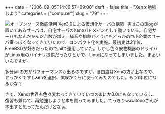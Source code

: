 +++
date = "2006-09-05T14:06:57+09:00"
draft = false
title = "Xenを勉強しよう"
categories = ["computer"]
slug = "79"
+++

<a title="View product details at Amazon" href="http://www.amazon.co.jp/gp/redirect.html%3FASIN=4798014117%26tag=kerurudigit-22%26lcode=xm2%26cID=2025%26ccmID=165953%26location=/o/ASIN/4798014117%253FSubscriptionId=0W2M95T4BBVMQ3F671G2"><img alt="オープンソース徹底活用 Xen3.0による仮想化サーバの構築" style="margin: 0pt 10px 0pt 0pt; float: left" src="http://images.amazon.com/images/P/4798014117.01._SCMZZZZZZZ_.jpg" /></a>

実はこのBlogが置いてあるサーバは、自宅サーバのXenの1ドメインとして動いている。自宅サーバもなんだかんだ台数が増え、騒音や排熱がどうにもどっかの中小企業のサーバ室っぽくなってきていたので、コンパクト化を実施。最初実は2年位、FreeBSDが好きだったのでjailで運用していた。しかし色々安物機器のドライバがLinux用のバイナリ提供だったりとかで、Linuxになってしまいました。まぁいいんですが。

多分jailの方がパフォーマンスが出るのですが、自由度はXenの方が上なので、せっかくですしXenを選択、実験がてらに使ってみたのでした。もう1年位になるかな？

さて、Xenの世界も色々変わってきていていつのまにか3.0にもなっているし、復習も兼ねて、再勉強しようと本を買ってみました。てっきりwakatonoさんが本出すと思ってたんだけどなぁ。
